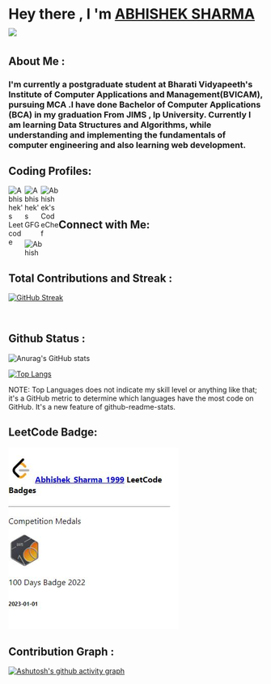 # Hey there , I 'm [ABHISHEK SHARMA](https://abhishek-sharma-1999.github.io/abhishek.github.io/) <img src="https://media.giphy.com/media/hvRJCLFzcasrR4ia7z/giphy.gif" width="28">
## About Me :
### I'm currently a postgraduate student at Bharati Vidyapeeth's Institute of Computer Applications and Management(BVICAM), pursuing MCA .I have done Bachelor of Computer Applications (BCA) in my graduation From JIMS , Ip University. Currently I am learning Data Structures and Algorithms, while understanding and implementing the fundamentals of computer engineering and also learning web development.

## Coding Profiles:
<a href="https://leetcode.com/Abhishek_Sharma_1999/">
  <img align="left" alt="Abhishek's Leetcode" width="32px" src="https://upload.wikimedia.org/wikipedia/commons/8/8e/LeetCode_Logo_1.png" />
</a>
<a href="https://auth.geeksforgeeks.org/user/abhisheksharmaas536871/practice/">
  <img align="left" alt="Abhishek's GFG" width="32px" src="https://media.geeksforgeeks.org/wp-content/cdn-uploads/gfg_200x200-min.png" />
</a>
<a href="https://www.codechef.com/users/abhi8039">
  <img align="left" alt="Abhishek's CodeChef" width="35px" src="https://cdn.codechef.com/sites/default/files/uploads/pictures/409b43a61a801784659d7920aff73027.png" />
</a>
<br>
<br>

## Connect with Me:
<a href="https://www.linkedin.com/in/abhisheksharma1999/">
  <img align="left" alt="Abhishek's LinkedIN" width="35px" height="35px" src="https://upload.wikimedia.org/wikipedia/commons/thumb/8/81/LinkedIn_icon.svg/2048px-LinkedIn_icon.svg.png" />
</a>
<br>
<br>

## Total Contributions and Streak :

[![GitHub Streak](https://github-readme-streak-stats.herokuapp.com/?user=Abhishek-Sharma-1999)](https://git.io/streak-stats)

<!-- ## LeetCode Status :
<p align="center"> <img align="left" src="https://leetcode-stats.vercel.app/api?username=Abhishek_Sharma_1999&theme=Light" alt="dhruba-datta" />  -->
<br>
<!-- <br>
<br>
<br>
<br>
<br>
<br>
<br>
<br>
<br> -->

## Github Status :
![Anurag's GitHub stats](https://github-readme-stats.vercel.app/api?username=Abhishek-Sharma-1999&show_icons=true)



[![Top Langs](https://github-readme-stats.vercel.app/api/top-langs/?username=Abhishek-Sharma-1999)](https://github.com/anuraghazra/github-readme-stats)

NOTE: Top Languages does not indicate my skill level or anything like that; it's a GitHub metric to determine which languages have the most code on GitHub. It's a new feature of github-readme-stats.

## LeetCode Badge:
![My Image](Leetcode-badge.JPG)

## Contribution Graph :
[![Ashutosh's github activity graph](https://github-readme-activity-graph.vercel.app/graph?username=Abhishek-Sharma-1999&bg_color=050505&color=38e8ff&line=f03362&point=3ff0fd&area=true&hide_border=true)](https://github.com/ashutosh00710/github-readme-activity-graph)
<!--
**Abhishek-Sharma-1999/Abhishek-Sharma-1999** is a ✨ _special_ ✨ repository because its `README.md` (this file) appears on your GitHub profile.

Here are some ideas to get you started:

- 🔭 I’m currently working on ...
- 🌱 I’m currently learning ...
- 👯 I’m looking to collaborate on ...
- 🤔 I’m looking for help with ...
- 💬 Ask me about ...
- 📫 How to reach me: ...
- 😄 Pronouns: ...
- ⚡ Fun fact: ...
-->
